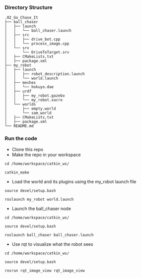 ### Directory Structure

```
.02_Go_Chase_It
├── ball_chaser
│   ├── launch
│   │   └── ball_chaser.launch
│   ├── src
│   │   ├── drive_bot.cpp
│   │   └── process_image.cpp
│   └── srv
│       └── DriveToTarget.srv
│   ├── CMakeLists.txt
│   ├── package.xml
├── my_robot
│   ├── launch
│   │   ├── robot_description.launch
│   │   └── world.launch
│   ├── meshes
│   │   └── hokuyo.dae
│   ├── urdf
│   │   ├── my_robot.gazebo
│   │   └── my_robot.xacro
│   └── worlds
│       ├── empty.world
│       └── sam_world
│   ├── CMakeLists.txt
│   ├── package.xml
└── README.md
```

### Run the code
- Clone this repo
- Make the repo in your workspace
```
cd /home/workspace/catkin_ws/

catkin_make
```
- Load the world and its plugins using the my_robot launch file
```
source devel/setup.bash

roslaunch my_robot world.launch 
```
- Launch the ball_chaser node
```
cd /home/workspace/catkin_ws/

source devel/setup.bash

roslaunch ball_chaser ball_chaser.launch
```
- Use rqt to visualize what the robot sees
```
cd /home/workspace/catkin_ws/

source devel/setup.bash

rosrun rqt_image_view rqt_image_view
```